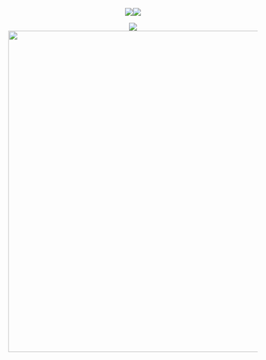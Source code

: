 <!--
**rigbydotnet/rigbydotnet** is my `README.md` and will appear on my profile
can also add width="400" to the img src part -->

<p align="center">
 <img src="https://file.garden/ZRfaX7xMiQQHiMQP/blobsthing.gif"/><img src="https://file.garden/ZRfaX7xMiQQHiMQP/blobsthing.gif"/>

<p align="center">
<img src="https://file.garden/ZRfaX7xMiQQHiMQP/rigbayydotnet.png"/>
 <img src="https://file.garden/ZRfaX7xMiQQHiMQP/neuvillette_graphicdsvsv.png" width="650"/>
</p>

